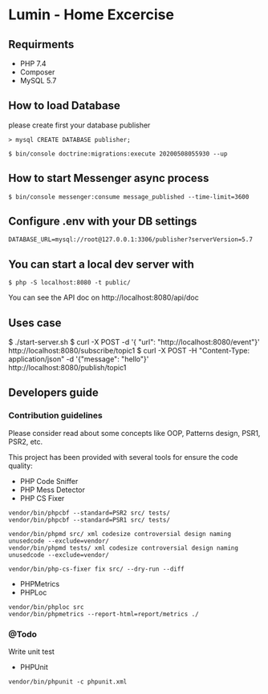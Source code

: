 # Lumin - Home Excercise

## Requirments 
- PHP 7.4
- Composer
- MySQL 5.7

## How to load Database
please create first your database publisher
```shell script
> mysql CREATE DATABASE publisher;
```
```shell script
$ bin/console doctrine:migrations:execute 20200508055930 --up
```
      
## How to start Messenger async process
```shell script
$ bin/console messenger:consume message_published --time-limit=3600
```

## Configure .env with your DB settings
```dotenv
DATABASE_URL=mysql://root@127.0.0.1:3306/publisher?serverVersion=5.7
```

## You can start a local dev server with 
```shell script
$ php -S localhost:8080 -t public/
```
 
You can see the API doc on http://localhost:8080/api/doc

## Uses case

$ ./start-server.sh
$ curl -X POST -d '{ "url": "http://localhost:8080/event"}' http://localhost:8080/subscribe/topic1
$ curl -X POST -H "Content-Type: application/json" -d '{"message": "hello"}' http://localhost:8080/publish/topic1

                
## Developers guide

### Contribution guidelines ###

Please consider read about some concepts like OOP, Patterns design, PSR1, PSR2, etc.
 
This project has been provided with several tools for ensure the code quality:

* PHP Code Sniffer
* PHP Mess Detector
* PHP CS Fixer
````shell script
vendor/bin/phpcbf --standard=PSR2 src/ tests/
vendor/bin/phpcbf --standard=PSR1 src/ tests/

vendor/bin/phpmd src/ xml codesize controversial design naming unusedcode --exclude=vendor/
vendor/bin/phpmd tests/ xml codesize controversial design naming unusedcode --exclude=vendor/

vendor/bin/php-cs-fixer fix src/ --dry-run --diff
````

* PHPMetrics
* PHPLoc

```shell script
vendor/bin/phploc src
vendor/bin/phpmetrics --report-html=report/metrics ./
```
### @Todo
Write unit test
* PHPUnit

````shell script
vendor/bin/phpunit -c phpunit.xml
````

                